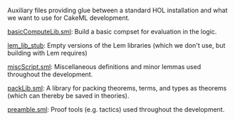 Auxiliary files providing glue between a standard HOL installation
and what we want to use for CakeML development.

[basicComputeLib.sml](basicComputeLib.sml):
Build a basic compset for evaluation in the logic.

[lem_lib_stub](lem_lib_stub):
Empty versions of the Lem libraries (which we don't use, but building
with Lem requires)

[miscScript.sml](miscScript.sml):
Miscellaneous definitions and minor lemmas used throughout the
development.

[packLib.sml](packLib.sml):
A library for packing theorems, terms, and types as theorems (which can
thereby be saved in theories).

[preamble.sml](preamble.sml):
Proof tools (e.g. tactics) used throughout the development.
